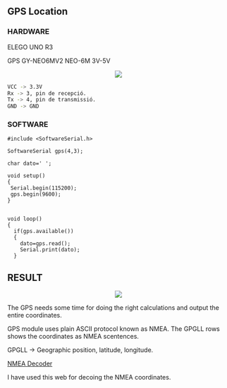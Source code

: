 ## GPS Location 

### HARDWARE
ELEGO UNO R3

GPS GY-NEO6MV2 NEO-6M 3V-5V

<p align="center">
<img   src="./img_gps_first_t/gps_module.PNG">
</p>

```bash
VCC -> 3.3V
Rx -> 3, pin de recepció.
Tx -> 4, pin de transmissió.
GND -> GND
```

### SOFTWARE

```
#include <SoftwareSerial.h>

SoftwareSerial gps(4,3);

char dato=' ';

void setup()
{
 Serial.begin(115200);            
 gps.begin(9600); 
}


void loop()
{
  if(gps.available())
  {
    dato=gps.read();
    Serial.print(dato);
  }

```

## RESULT
<p align="center">
<img   src="/img_gps_first_t/capura_coord.PNG">
</p>

The GPS needs some time for doing the right calculations and output the entire coordinates.

GPS module uses plain ASCII protocol known as NMEA. 
The GPGLL rows shows the coordinates as NMEA scentences.

GPGLL -> Geographic position, latitude, longitude.

[NMEA Decoder](http://freenmea.net/decoder)

I have used this web for decoing the NMEA coordinates.